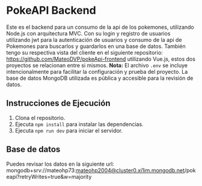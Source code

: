 # PokeAPI Backend

Este es el backend para un consumo de la api de los pokemones, utilizando Node.js con arquitectura MVC. Con su login y registro de usuarios utilizando jwt para la autenticación de usuarios y consumo de la api de Pokemones para buscarlos y guardarlos en una base de datos. 
También tengo su respectiva vista del cliente en el siguiente repositorio: https://github.com/MateoDVP/pokeApi-frontend utilizando Vue.js, estos dos proyectos se relacionan entre si mismos.
**Nota:** El archivo `.env` se incluye intencionalmente para facilitar la configuración y prueba del proyecto. La base de datos MongoDB utilizada es pública y accesible para la revisión de datos.

## Instrucciones de Ejecución

1.  Clona el repositorio.
2.  Ejecuta `npm install` para instalar las dependencias.
3.  Ejecuta `npm run dev` para iniciar el servidor.


## Base de datos

Puedes revisar los datos en la siguiente url: mongodb+srv://mateohp73:mateohp2004@cluster0.xi1im.mongodb.net/pokeapi?retryWrites=true&w=majority
